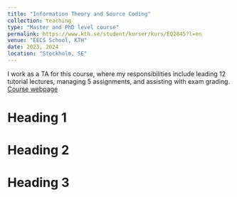 ```yaml
---
title: "Information Theory and Source Coding"
collection: teaching
type: "Master and PhD level course"
permalink: https://www.kth.se/student/kurser/kurs/EQ2845?l=en
venue: "EECS School, KTH"
date: 2023, 2024
location: "Stockholm, SE"
---
```


I work as a TA for this course, where my responsibilities include leading 12 tutorial lectures, managing 5 assignments, and assisting with exam grading. [Course webpage](https://www.kth.se/student/kurser/kurs/EQ2845?l=en)

Heading 1
======

Heading 2
======

Heading 3
======
